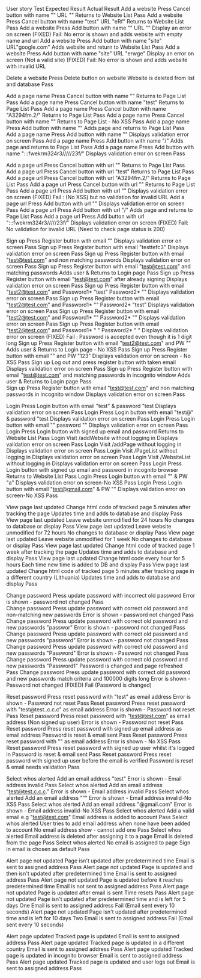 User story		Test						 				  			Expected Result			         Actual Result
Add a website           Press Cancel button with name "" URL ""            				  			Returns to Website List                       Pass
Add a website           Press Cancel button with name "test" URL "eRf"     				  			Returns to Website List                       Pass
Add a website		Press Add button with name "" URL ""           					  			Display an error on screen                    (FIXED) Fail: No error is shown and adds website with empty name and url
Add a website		Press Add button with name "site" URL"google.com"  				  			Adds website and return to Website List       Pass
Add a website           Press Add button with name "site" URL "erwge"      				  			Display an error on screen (Not a valid site) (FIXED) Fail: No error is shown and adds website with invalid URL


Delete a website        Press Delete button on website                     				  			Website is deleted from list and database     Pass


Add a page name         Press Cancel button with name ""                   				  			Returns to Page List                          Pass
Add a page name         Press Cancel button with name "test"               				  			Returns to Page List                          Pass
Add a page name         Press Cancel button with name "A3294fm.2/"        				  			Returns to Page List                          Pass
Add a page name         Press Cancel button with name "<script>alert(document.cookie);</script>"          			Returns to Page List - No XSS                 Pass
Add a page name		Press Add button with name "<script>alert(document.cookie);</script>"             			Adds page and returns to Page List            Pass
Add a page name         Press Add button with name ""                                                     			Displays validation error on screen           Pass
Add a page name         Press Add button with name "/"                                                    			Adds page and returns to Page List            Pass 
Add a page name         Press Add button with name ":::fwekrm324r3/////23f/"                              			Displays validation error on screen           Pass


Add a page url          Press Cancel button with url ""                    				  			Returns to Page List                          Pass
Add a page url          Press Cancel button with url "test"               				  			Returns to Page List                          Pass
Add a page url          Press Cancel button with url "A3294fm.2/"        				  			Returns to Page List                          Pass
Add a page url          Press Cancel button with url "<script>alert(document.cookie);</script>"           			Returns to Page List                          Pass
Add a page url		Press Add button with url  "<script>alert(document.cookie);</script>"             			Displays validation error on screen           (FIXED) Fail : (No XSS) but no validation for invalid URL
Add a page url          Press Add button with url  ""                                                     			Displays validation error on screen           Pass
Add a page url          Press Add button with url  "/"                                                    			Adds page and returns to Page List            Pass 
Add a page url          Press Add button with url  ":::fwekrm324r3/////23f/"                              			Displays validation error on screen           (FIXED) Fail: No validation for invalid URL (Need to check page status is 200)


Sign up                 Press Register button with email ""                                                                    Displays validation error on screen            Pass
Sign up                 Press Register button with email "testtefc3"                                                           Displays validation error on screen            Pass
Sign up                 Press Register button with email "test@test.com" and non matching passwords                            Displays validation error on screen            Pass
Sign up                 Press Register button with email "test@test.com" and matching passwords                                Adds user & Returns to Login page              Pass
Sign up                 Press Register button with email "test@test.com" after already signing                                 Displays validation error on screen            Pass
Sign up                 Press Register button with email "test2@test.com" and Password1* "test" Password2* ""                    Displays validation error on screen            Pass
Sign up                 Press Register button with email "test2@test.com" and Password1* "" Password2* "test"                    Displays validation error on screen            Pass
Sign up                 Press Register button with email "test2@test.com" and Password1* "" Password2* ""                        Displays validation error on screen            Pass
Sign up                 Press Register button with email "test2@test.com" and Password1* " " Password2* " "                      Displays validation error on screen    (FIXED) Fail : Password is accepted even though it is 1 digit long
Sign up                 Press Register button with email "test2@test.com" and PW "<script>alert(document.cookie);</script>"    Adds user & Returns to Login page - No XSS     Pass
Sign up                 Press Register button with email "<script>alert(document.cookie);</script>" and PW "123"               Displays validation error on screen - No XSS   Pass
Sign up                 Log out and press register button with taken email                                                     Displays validation error on screen            Pass
Sign up                 Press Register button with email "test@test.com" and matching passwords in incognito window            Adds user & Returns to Login page              Pass               
Sign up                 Press Register button with email "test@test.com" and non matching passwords in incognito window        Displays validation error on screen            Pass


Login			Press Login button with email "test" & password "test     		          			Displays validation error on screen	      Pass
Login			Press Login button with email "test@" & password "test    			  			Displays validation error on screen           Pass
Login			Press Login button with email "" password ""					 		 	Displays validation error on screen 	      Pass
Login			Press Login button with signed up email and password                              			Returns to Website List                       Pass
Login			Visit /addWebsite without logging in						  			Displays validation error on screen           Pass
Login			Visit /addPage without logging in						  			Displays validation error on screen           Pass
Login			Visit /PageList without logging in								 	Displays validation error on screen           Pass
Login			Visit /WebsiteList without logging in									Displays validation error on screen           Pass
Login                   Press Login button with signed up email and password in incognito browser         			Returns to Website List                       Pass
Login			Press Login button with email "<script>alert(document.cookie);</script>" & PW "a" 			Displays validation error on screen-No XSS    Pass
Login		        Press Login button with email "test@gmail.com" & PW "<script>alert(document.cookie);</script>"          Displays validation error on screen-No XSS    Pass

View page last updated  Change html code of tracked page 5 minutes after tracking the page                                      Updates time and adds to database and display Pass
View page last updated  Leave website unmodified for 24 hours                                                                   No changes to database or display             Pass
View page last updated  Leave website unmodified for 72 hours                                                                   No changes to database or display             Pass
View page last updated  Leave website unmodified for 1 week                                                                     No changes to database or display             Pass
View page last updated  Change html code of tracked page 1 week after tracking the page                                         Updates time and adds to database and display Pass
View page last updated  Change html code every hour for 5 hours                                                                 Each time new time is added to DB and display Pass
View page last updated  Change html code of tracked page 5 minutes after tracking page in a different country (Lithuania)       Updates time and adds to database and display Pass

Change password         Press update password with incorrect old password                                                       Error is shown - password not changed         Pass        
Change password         Press update password with correct old password and non-matching new passwords                          Error is shown - password not changed         Pass
Change password         Press update password with correct old password and new passwords "passwor"                             Error is shown - password not changed         Pass
Change password         Press update password with correct old password and new passwords "password"                            Error is shown - password not changed         Pass
Change password         Press update password with correct old password and new passwords "Password"                            Error is shown - Password not changed         Pass
Change password         Press update password with correct old password and new passwords "Password1"                           Password is changed and page refreshed        Pass
Change password         Press update password with correct old password and new passwords match criteria and 100000 digits long Error is shown - Password not changed         (FIXED) Fail (Password is changed)

Reset password		Press reset password with "test" as email address							Error is shown - Password not reset	      Pass
Reset password          Press reset password with "test@test..c.c.c" as email address						Error is shown - Password not reset           Pass
Reset password          Press reset password with "test@test.com" as email address (Non signed up user)				Error is shown - Password not reset           Pass
Reset password          Press reset password with signed up email address as email address					Password is reset & email sent		      Pass
Reset password		Press reset password with "<script>alert(document.cookie);</script>" as email address			Error is shown - No XSS			      Pass
Reset password          Press reset password with signed up user whilst it's logged in						Password is reset & email sent		      Pass
Reset password		Press reset password with signed up user before the email is verified					Password is reset & email needs validation    Pass

Select whos alerted	Add an email address "test"										Error is shown - Email address invalid	      Pass
Select whos alerted     Add an email address "test@test.c.c.c."                                                                 Error is shown - Email address invalid        Pass
Select whos alerted     Add an email address ""<script>alert(document.cookie);</script>"                                        Error is shown - Email address invalid-No XSS Pass
Select whos alerted     Add an email address "<script>alert(document.cookie);</script>@gmail.com"                               Error is shown - Email address invalid-No XSS Pass
Select whos alerted     Add a valid email e.g "test@test.com"									Email address is added to account	      Pass
Select whos alerted     User tries to add email address when none have been added to account					No email address show - cannot add one	      Pass
Select whos alerted	Email address is deleted after assigning it to a page 							Email is deleted from the page		      Pass
Select whos alerted	No email is assigned to page										Sign in email is chosen as default	      Pass

Alert page not updated  Page isn't updated after predetermined time								Email is sent to assigned address             Pass
Alert page not updated  Page is updated and then isn't updated after predetermined time                                         Email is sent to assigned address             Pass
Alert page not updated  Page is updated before it reaches predetermined time                                                    Email is not sent to assigned address         Pass
Alert page not updated  Page is updated after email is sent                                                                     Time resets                                   Pass
Alert page not updated  Page isn't updated after predetermined time and is left for 5 days                                      One Email is sent to assigned address         Fail (Email sent every 10 seconds)
Alert page not updated  Page isn't updated after predetermined time and is left for 10 days                                     Two Email is sent to assigned address         Fail (Email sent every 10 seconds)


Alert page updated	Tracked page is updated											Email is sent to assigned address	      Pass
Alert page updated      Tracked page is updated in a different country                                                          Email is sent to assigned address             Pass
Alert page updated      Tracked page is updated in incognito browser                                                            Email is sent to assigned address             Pass
Alert page updated      Tracked page is updated and user logs out                                                               Email is sent to assigned address             Pass











